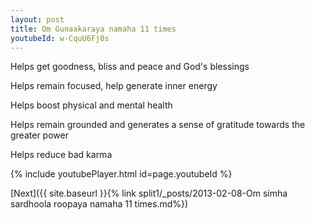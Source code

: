 ```yaml
---
layout: post
title: Om Gunaakaraya namaha 11 times
youtubeId: w-CquU6Fj0s
---
```

 
 
Helps get goodness, bliss and peace and God's blessings
 
Helps remain focused, help generate inner energy 
 
Helps boost physical and mental health 
 
Helps remain grounded and generates a sense of gratitude towards the greater power 
 
Helps reduce bad karma
 
 
 
 


{% include youtubePlayer.html id=page.youtubeId %}
 
[Next]({{ site.baseurl }}{% link  split1/_posts/2013-02-08-Om simha sardhoola roopaya namaha 11 times.md%})
 

